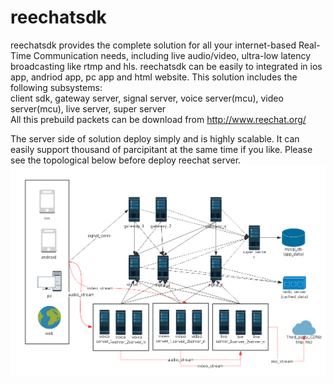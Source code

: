 # reechatsdk
reechatsdk provides the complete solution for all your internet-based Real-Time Communication needs, including live audio/video, ultra-low latency broadcasting like rtmp and hls.
reechatsdk can be easily to integrated in ios app, andriod app, pc app and html website.
This solution includes the following subsystems:  
client sdk, gateway server, signal server, voice server(mcu), video server(mcu), live server, super server  
All this prebuild packets can be download from http://www.reechat.org/    
  
The server side of solution deploy simply and is highly scalable. It can easily support thousand of parcipitant at the same time if you like. Please see the topological below before deploy reechat server.
![Image text](https://raw.githubusercontent.com/raymonwang/TvShow/master/imgs/reechat_topo.jpg)
